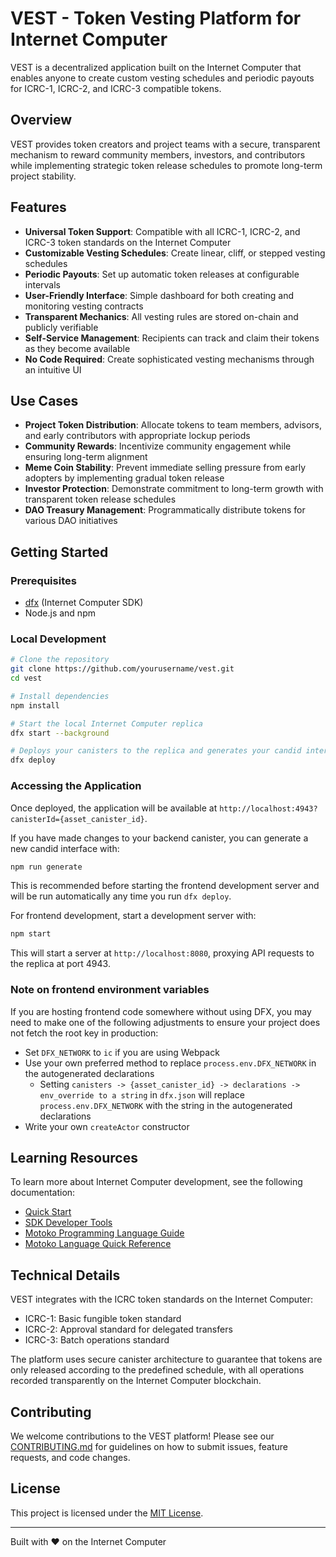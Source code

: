 # VEST - Token Vesting Platform for Internet Computer

VEST is a decentralized application built on the Internet Computer that enables anyone to create custom vesting schedules and periodic payouts for ICRC-1, ICRC-2, and ICRC-3 compatible tokens.

## Overview

VEST provides token creators and project teams with a secure, transparent mechanism to reward community members, investors, and contributors while implementing strategic token release schedules to promote long-term project stability.

## Features

- **Universal Token Support**: Compatible with all ICRC-1, ICRC-2, and ICRC-3 token standards on the Internet Computer
- **Customizable Vesting Schedules**: Create linear, cliff, or stepped vesting schedules
- **Periodic Payouts**: Set up automatic token releases at configurable intervals
- **User-Friendly Interface**: Simple dashboard for both creating and monitoring vesting contracts
- **Transparent Mechanics**: All vesting rules are stored on-chain and publicly verifiable
- **Self-Service Management**: Recipients can track and claim their tokens as they become available
- **No Code Required**: Create sophisticated vesting mechanisms through an intuitive UI

## Use Cases

- **Project Token Distribution**: Allocate tokens to team members, advisors, and early contributors with appropriate lockup periods
- **Community Rewards**: Incentivize community engagement while ensuring long-term alignment
- **Meme Coin Stability**: Prevent immediate selling pressure from early adopters by implementing gradual token release
- **Investor Protection**: Demonstrate commitment to long-term growth with transparent token release schedules
- **DAO Treasury Management**: Programmatically distribute tokens for various DAO initiatives

## Getting Started

### Prerequisites

- [dfx](https://internetcomputer.org/docs/current/developer-docs/setup/install) (Internet Computer SDK)
- Node.js and npm

### Local Development

```bash
# Clone the repository
git clone https://github.com/yourusername/vest.git
cd vest

# Install dependencies
npm install

# Start the local Internet Computer replica
dfx start --background

# Deploys your canisters to the replica and generates your candid interface
dfx deploy
```

### Accessing the Application

Once deployed, the application will be available at `http://localhost:4943?canisterId={asset_canister_id}`.

If you have made changes to your backend canister, you can generate a new candid interface with:

```bash
npm run generate
```

This is recommended before starting the frontend development server and will be run automatically any time you run `dfx deploy`.

For frontend development, start a development server with:

```bash
npm start
```

This will start a server at `http://localhost:8080`, proxying API requests to the replica at port 4943.

### Note on frontend environment variables

If you are hosting frontend code somewhere without using DFX, you may need to make one of the following adjustments to ensure your project does not fetch the root key in production:

- Set `DFX_NETWORK` to `ic` if you are using Webpack
- Use your own preferred method to replace `process.env.DFX_NETWORK` in the autogenerated declarations
  - Setting `canisters -> {asset_canister_id} -> declarations -> env_override to a string` in `dfx.json` will replace `process.env.DFX_NETWORK` with the string in the autogenerated declarations
- Write your own `createActor` constructor

## Learning Resources

To learn more about Internet Computer development, see the following documentation:

- [Quick Start](https://internetcomputer.org/docs/current/developer-docs/setup/deploy-locally)
- [SDK Developer Tools](https://internetcomputer.org/docs/current/developer-docs/setup/install)
- [Motoko Programming Language Guide](https://internetcomputer.org/docs/current/motoko/main/motoko)
- [Motoko Language Quick Reference](https://internetcomputer.org/docs/current/motoko/main/language-manual)

## Technical Details

VEST integrates with the ICRC token standards on the Internet Computer:

- ICRC-1: Basic fungible token standard
- ICRC-2: Approval standard for delegated transfers
- ICRC-3: Batch operations standard

The platform uses secure canister architecture to guarantee that tokens are only released according to the predefined schedule, with all operations recorded transparently on the Internet Computer blockchain.

## Contributing

We welcome contributions to the VEST platform! Please see our [CONTRIBUTING.md](CONTRIBUTING.md) for guidelines on how to submit issues, feature requests, and code changes.

## License

This project is licensed under the [MIT License](LICENSE).

---

Built with ❤️ on the Internet Computer

